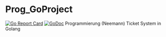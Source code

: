 # Prog_GoProject

[![Go Report Card](https://goreportcard.com/badge/github.com/marc577/Prog_GoProject)](https://goreportcard.com/report/github.com/marc577/Prog_GoProject)
[![GoDoc](https://godoc.org/github.com/marc577/Prog_GoProject?status.svg)](https://godoc.org/github.com/marc577/Prog_GoProject) 
Programmierung (Neemann) Ticket System in Golang
